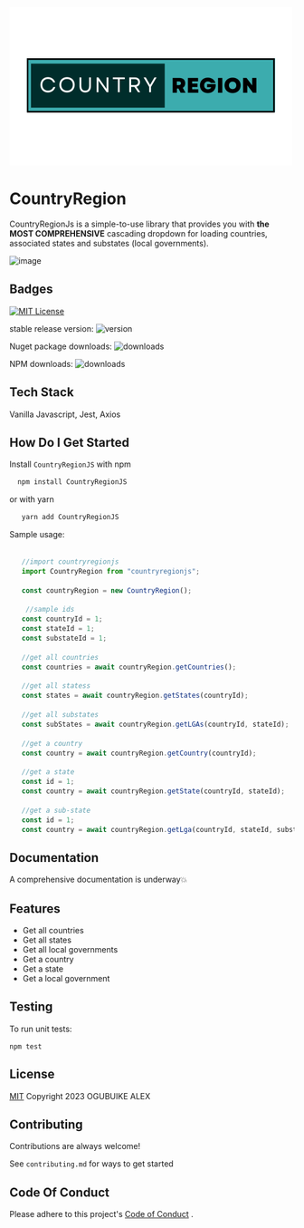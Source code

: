 ![CountryRegion A cascading dropdown for loading countries and associated states and local governments.](https://raw.githubusercontent.com/Slimcent/CountryRegion/master/images/CountryRegion.png)

# **CountryRegion**
CountryRegionJs is a simple-to-use library that provides you with **the MOST COMPREHENSIVE** cascading dropdown for loading countries, associated states and substates (local governments).

![image](https://github.com/king-Alex-d-great/CountryRegionJS/assets/58665121/502b3627-e828-4871-8a9e-92f17f4ff6b5)


## **Badges**

[![MIT License](https://img.shields.io/badge/License-MIT-green.svg)](https://choosealicense.com/licenses/mit/)

stable release version: ![version](https://img.shields.io/badge/version-1.1.4-blue)

Nuget package downloads: ![downloads](https://img.shields.io/badge/downloads-~5k-yellow)

NPM downloads: ![downloads](https://img.shields.io/badge/downloads-400+-brightgreen)

## **Tech Stack**
Vanilla Javascript, Jest, Axios

## **How Do I Get Started**

Install `CountryRegionJS` with npm

```bash
  npm install CountryRegionJS
```
or with yarn

```javascript   
   yarn add CountryRegionJS
```

Sample usage:
```javascript 

   //import countryregionjs
   import CountryRegion from "countryregionjs";

   const countryRegion = new CountryRegion();

    //sample ids
   const countryId = 1;
   const stateId = 1;
   const substateId = 1;

   //get all countries
   const countries = await countryRegion.getCountries();

   //get all statess
   const states = await countryRegion.getStates(countryId);

   //get all substates
   const subStates = await countryRegion.getLGAs(countryId, stateId);  

   //get a country   
   const country = await countryRegion.getCountry(countryId);

   //get a state
   const id = 1;
   const country = await countryRegion.getState(countryId, stateId);

   //get a sub-state
   const id = 1;
   const country = await countryRegion.getLga(countryId, stateId, substateId);
```

## **Documentation**
A comprehensive documentation is underway💥

## **Features**
- Get all countries
- Get all states
- Get all local governments
- Get a country
- Get a state
- Get a local government


## **Testing**
To run unit tests:

```shell
npm test
```

## **License**

[MIT](LICENSE) Copyright 2023 OGUBUIKE ALEX

## **Contributing**

Contributions are always welcome!

See `contributing.md` for ways to get started

## **Code Of Conduct**
Please adhere to this project's 
[Code of Conduct](code_of_conduct.md) .
